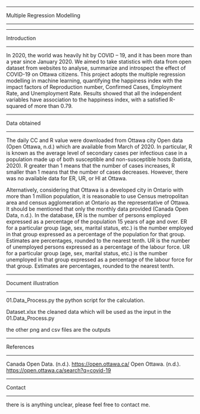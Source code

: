 *****************************************************
Multiple Regression Modelling
*****************************************************


*****************************************************
Introduction
*****************************************************
In 2020, the world was heavily hit by COVID – 19, and 
it has been more than a year since January 2020. We 
aimed to take statistics with data from open dataset 
from websites to analyse, summarize and introspect the 
effect of COVID-19 on Ottawa citizens. This project 
adopts the multiple regression modelling in machine 
learning, quantifying the happiness index with the 
impact factors of Reproduction number, Confirmed 
Cases, Employment Rate, and Unemployment Rate. 
Results showed that all the independent variables 
have association to the happiness index, with a 
satisfied R-squared of more than 0.79.


*****************************************************
Data obtained
*****************************************************
The daily CC and R value were downloaded from Ottawa 
city Open data (Open Ottawa, n.d.) which are available 
from March of 2020. In particular, R is known as the 
average level of secondary cases per infectious case 
in a population made up of both susceptible and 
non-susceptible hosts (batista, 2020). R greater than 
1 means that the number of cases increases, R smaller 
than 1 means that the number of cases decreases.
However, there was no available data for ER, UR, 
or HI at Ottawa. 

Alternatively, considering that Ottawa is a developed 
city in Ontario with more than 1 million population, 
it is reasonable to use Census metropolitan area and 
census agglomeration at Ontario as the representative 
of Ottawa. It should be mentioned that only the monthly 
data provided (Canada Open Data, n.d.). In the database, 
ER is the number of persons employed expressed as a 
percentage of the population 15 years of age and over. 
ER for a particular group (age, sex, marital status, etc.) 
is the number employed in that group expressed as a 
percentage of the population for that group. Estimates 
are percentages, rounded to the nearest tenth. UR is the 
number of unemployed persons expressed as a percentage of 
the labour force. UR for a particular group (age, sex, 
marital status, etc.) is the number unemployed in that 
group expressed as a percentage of the labour force for 
that group. Estimates are percentages, rounded to the 
nearest tenth. 


*****************************************************
Document illustration
*****************************************************
01.Data_Process.py
the python script for the calculation.


Dataset.xlsx
the cleaned data which will be used as the input
in the 01.Data_Process.py


the other png and csv files are the outputs

*****************************************************
References
*****************************************************
Canada Open Data. (n.d.). https://open.ottawa.ca/
Open Ottawa. (n.d.). https://open.ottawa.ca/search?q=covid-19


*****************************************************
Contact
*****************************************************
there is is anything unclear, please feel free to contact
me.


